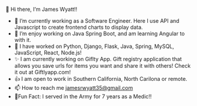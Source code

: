 👋 Hi there, I’m James Wyatt!!
- 🌱 I’m currently working as a Software Engineer. Here I use API and Javascript to create frontend charts to display data. 
- 👀 I’m enjoy working on Java Spring Boot, and am learning Angular to with it.
- 💞️ I have worked on Python, Django, Flask, Java, Spring, MySQL, JavaScript, React, Node.js!
- ✨ I am currently working on Giflty App. Gift registry application that allows you save urls for items you want and share it with others! Check it out at Giftlyapp.com!
- 👍 I am open to work in Southern California, North Carilona or remote.
- 📫 How to reach me jamesrwyatt35@gmail.com
- 🌠Fun Fact: I served in the Army for 7 years as a Medic!!

<!---
jamesrwyatt2/jamesrwyatt2 is a ✨ special ✨ repository because its `README.md` (this file) appears on your GitHub profile.
You can click the Preview link to take a look at your changes .
--->
